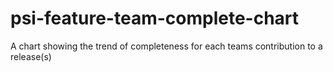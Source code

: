 psi-feature-team-complete-chart
===============================

A chart showing the trend of completeness for each teams contribution to a release(s)
